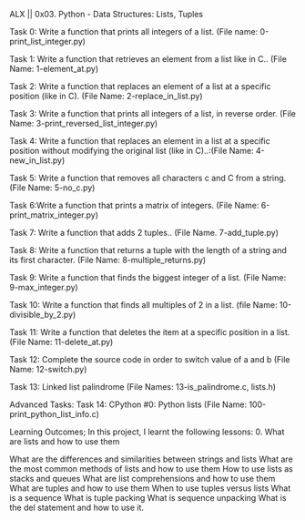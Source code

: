 ALX || 0x03. Python - Data Structures: Lists, Tuples

Task 0: Write a function that prints all integers of a list. (File name: 0-print_list_integer.py)

Task 1: Write a function that retrieves an element from a list like in C.. (File Name: 1-element_at.py)

Task 2: Write a function that replaces an element of a list at a specific position (like in C). (File Name: 2-replace_in_list.py)

Task 3: Write a function that prints all integers of a list, in reverse order. (File Name: 3-print_reversed_list_integer.py)

Task 4: Write a function that replaces an element in a list at a specific position without modifying the original list (like in C)..:(File Name: 4-new_in_list.py)

Task 5: Write a function that removes all characters c and C from a string. (File Name: 5-no_c.py)

Task 6:Write a function that prints a matrix of integers. (File Name: 6-print_matrix_integer.py)

Task 7: Write a function that adds 2 tuples.. (File Name. 7-add_tuple.py)

Task 8: Write a function that returns a tuple with the length of a string and its first character. (File Name: 8-multiple_returns.py)

Task 9: Write a function that finds the biggest integer of a list. (File Name: 9-max_integer.py)

Task 10: Write a function that finds all multiples of 2 in a list. (file Name: 10-divisible_by_2.py)

Task 11: Write a function that deletes the item at a specific position in a list. (File Name: 11-delete_at.py)

Task 12: Complete the source code in order to switch value of a and b (File Name: 12-switch.py)

Task 13: Linked list palindrome (File Names: 13-is_palindrome.c, lists.h)

Advanced Tasks:
Task 14: CPython #0: Python lists (File Name: 100-print_python_list_info.c)

Learning Outcomes;
In this project, I learnt the following lessons: 0. What are lists and how to use them

What are the differences and similarities between strings and lists
What are the most common methods of lists and how to use them
How to use lists as stacks and queues
What are list comprehensions and how to use them
What are tuples and how to use them
When to use tuples versus lists
What is a sequence
What is tuple packing
What is sequence unpacking
What is the del statement and how to use it.